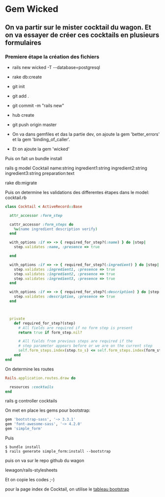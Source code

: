 # Gem Wicked



## On va partir sur le mister cocktail du wagon. Et on va essayer de créer ces cocktails en plusieurs formulaires

### Premiere étape la création des fichiers

- rails new wicked -T --database=postgresql
- rake db:create
- git init
- git add .
- git commit -m "rails new"
- hub create
- git push origin master

- On va dans gemfiles et das la partie dev, on ajoute la gem 'better_errors' et la gem 'binding_of_caller'.
- Et on ajoute la gem 'wicked'

Puis on fait un bundle install

rails g model Cocktail name:string ingredient1:string ingredient2:string ingredient3:string preparation:text

rake db:migrate

Puis on determine les validations des differentes étapes dans le model: cocktail.rb

```ruby
class Cocktail < ActiveRecord::Base

  attr_accessor :form_step

  cattr_accessor :form_steps do
    %w(name ingredient description verify)
  end

  with_options :if => -> { required_for_step?(:name) } do |step|
    step.validates :name, :presence => true

  end

  with_options :if => -> { required_for_step?(:ingredient) } do |step|
    step.validates :ingredient1, :presence => true
    step.validates :ingredient2, :presence => true
    step.validates :ingredient3, :presence => true
  end

  with_options :if => -> { required_for_step?(:description) } do |step|
    step.validates :description, :presence => true
  end



  private
    def required_for_step?(step)
      # All fields are required if no form step is present
      return true if form_step.nil?

      # All fields from previous steps are required if the
      # step parameter appears before or we are on the current step
      self.form_steps.index(step.to_s) <= self.form_steps.index(form_step)
    end
end
```

On determine les routes
```ruby
Rails.application.routes.draw do

  resources :cocktails
end
```

rails g controller cocktails

On met en place les gems pour bootstrap:
```ruby
gem 'bootstrap-sass', '~> 3.3.1'
gem 'font-awesome-sass', '~> 4.2.0'
gem 'simple_form'
```
Puis
```
$ bundle install
$ rails generate simple_form:install --bootstrap
```
puis on va sur le repo github du wagon

lewagon/rails-stylesheets

Et on copie les codes ;-)

pour la page index de Cocktail, on utilise le [tableau bootstrap](http://getbootstrap.com/css/#tables)





